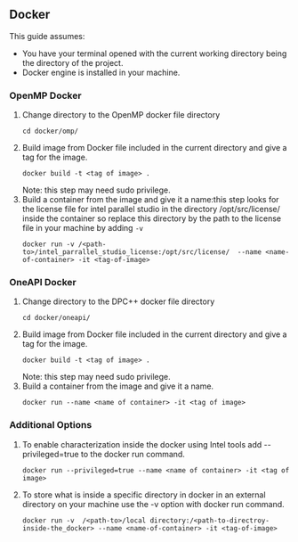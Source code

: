 ## Docker

This guide assumes:
* You have your terminal opened with the current working directory being the directory of the project.
* Docker engine is installed in your machine.

### OpenMP Docker

1. Change directory to the OpenMP docker file directory
    ```shell script
    cd docker/omp/
    ```
2. Build image from Docker file included in the current directory and give a tag for the image.
    ```shell script
   docker build -t <tag of image> .
    ```
    Note: this step may need sudo privilege.
3. Build a container from the image and give it a name:this step looks for the license file for intel parallel studio in the directory /opt/src/license/ inside the container so replace this directory by the path to the license file in your machine 
by adding ```-v```
    ```shell script
   docker run -v /<path-to>/intel_parrallel_studio_license:/opt/src/license/  --name <name-of-container> -it <tag-of-image> 
    ```


### OneAPI Docker

1. Change directory to the DPC++ docker file directory
    ```shell script
    cd docker/oneapi/
    ```
2. Build image from Docker file included in the current directory and give a tag for the image.
    ```shell script
   docker build -t <tag of image> .
    ```
    Note: this step may need sudo privilege.
3. Build a container from the image and give it a name.
    ```shell script
   docker run --name <name of container> -it <tag of image> 
    ```   


### Additional Options

1.  To enable characterization inside the docker using Intel tools add --privileged=true to the docker run command.
    ```shell script
    docker run --privileged=true --name <name of container> -it <tag of image> 
    ```
2.  To store what is inside a specific directory in docker in an external directory on your machine use the -v option with docker run command.
    ```shell script
    docker run -v  /<path-to>/local directory:/<path-to-directroy-inside-the_docker> --name <name-of-container> -it <tag-of-image>  
    ```
    
